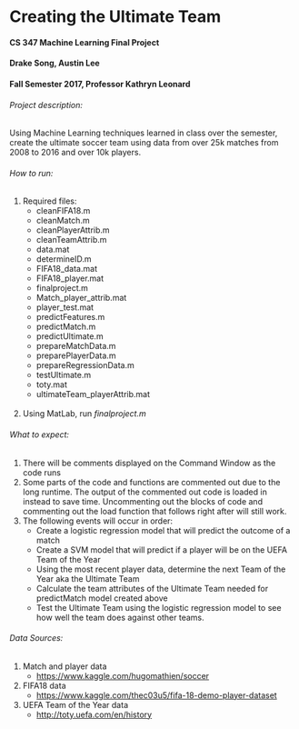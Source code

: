 # Creating the Ultimate Team

#### CS 347 Machine Learning Final Project
#### Drake Song, Austin Lee
#### Fall Semester 2017, Professor Kathryn Leonard


###### Project description:
Using Machine Learning techniques learned in class over the semester, create the ultimate soccer team using data from over 25k matches from 2008 to 2016 and over 10k players.

###### How to run:
1. Required files:
    * cleanFIFA18.m
    * cleanMatch.m
    * cleanPlayerAttrib.m
    * cleanTeamAttrib.m
    * data.mat
    * determineID.m
    * FIFA18_data.mat
    * FIFA18_player.mat
    * finalproject.m
    * Match_player_attrib.mat
    * player_test.mat
    * predictFeatures.m
    * predictMatch.m
    * predictUltimate.m
    * prepareMatchData.m
    * preparePlayerData.m
    * prepareRegressionData.m
    * testUltimate.m
    * toty.mat
    * ultimateTeam_playerAttrib.mat
    <br><br>
2. Using MatLab, run *finalproject.m*

###### What to expect:
1. There will be comments displayed on the Command Window as the code runs
2. Some parts of the code and functions are commented out due to the long runtime. The output of the commented out code is loaded in instead to save time. Uncommenting out the blocks of code and commenting out the load function that follows right after will still work.
3. The following events will occur in order:
    * Create a logistic regression model that will predict the outcome of a match
    * Create a SVM model that will predict if a player will be on the UEFA Team of the Year
    * Using the most recent player data, determine the next Team of the Year aka the Ultimate Team
    * Calculate the team attributes of the Ultimate Team needed for predictMatch model created above
    * Test the Ultimate Team using the logistic regression model to see how well the team does against other teams.

###### Data Sources:
1. Match and player data
    * https://www.kaggle.com/hugomathien/soccer
2. FIFA18 data
    * https://www.kaggle.com/thec03u5/fifa-18-demo-player-dataset
3. UEFA Team of the Year data
    * http://toty.uefa.com/en/history
